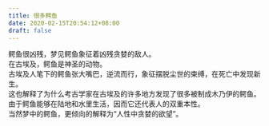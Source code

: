 ```yaml
---
title: 很多鳄鱼
date: 2020-02-15T20:54:12+08:00
draft: false
---
```


鳄鱼很凶残，梦见鳄鱼象征着凶残贪婪的敌人。<br>
在古埃及，鳄鱼是神圣的动物。<br>
古埃及人笔下的鳄鱼张大嘴巴，逆流而行，象征摆脱尘世的束缚，在死亡中发现新生。<br>
这也解释了为什么考古学家在古埃及的许多地方发现了很多被制成木乃伊的鳄鱼。<br>
由于鳄鱼能够在陆地和水里生活，因而它还代表人的双重本性。<br>
当然梦中的鳄鱼，更倾向的解释为“人性中贪婪的欲望”。<br>
